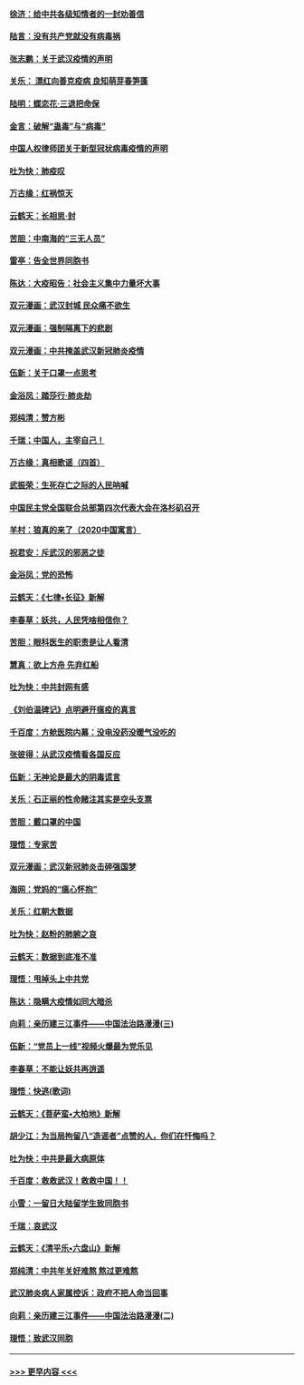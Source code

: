 #### [徐济：给中共各级知情者的一封劝善信](../pages/nsc993/n11868561.md?t=02150531) 
#### [陆言：没有共产党就没有病毒祸](../pages/nsc993/n11868232.md?t=02150531) 
#### [张志鹏：关于武汉疫情的声明](../pages/nsc993/n11867182.md?t=02150531) 
#### [关乐： 漂红向善克疫病 良知萌芽春笋蓬](../pages/nsc993/n11865710.md?t=02150531) 
#### [陆明：蝶恋花‧三退把命保](../pages/nsc993/n11865673.md?t=02150531) 
#### [金言：破解“蛊毒”与“病毒”](../pages/nsc993/n11864103.md?t=02150531) 
#### [中国人权律师团关于新型冠状病毒疫情的声明](../pages/nsc993/n11864249.md?t=02150531) 
#### [吐为快：肺疫叹](../pages/nsc993/n11864027.md?t=02150531) 
#### [万古缘：红祸惊天](../pages/nsc993/n11864079.md?t=02150531) 
#### [云鹤天：长相思‧封](../pages/nsc993/n11864006.md?t=02150531) 
#### [苦胆：中南海的“三无人员”](../pages/nsc993/n11862997.md?t=02150531) 
#### [雷亭：告全世界同胞书](../pages/nsc993/n11862572.md?t=02150531) 
#### [陈达：大疫昭告：社会主义集中力量坏大事](../pages/nsc993/n11859419.md?t=02150531) 
#### [双元漫画：武汉封城 民众痛不欲生](../pages/nsc993/n11859287.md?t=02150531) 
#### [双元漫画：强制隔离下的悲剧](../pages/nsc993/n11859244.md?t=02150531) 
#### [双元漫画：中共掩盖武汉新冠肺炎疫情](../pages/nsc993/n11858249.md?t=02150531) 
#### [伍新：关于口罩一点思考](../pages/nsc993/n11859195.md?t=02150531) 
#### [金浴凤：踏莎行‧肺炎劫](../pages/nsc993/n11858227.md?t=02150531) 
#### [郑纯清：赞方彬](../pages/nsc993/n11856803.md?t=02150531) 
#### [千瑞；中国人，主宰自己！](../pages/nsc993/n11856793.md?t=02150531) 
#### [万古缘：真相歌谣（四首）](../pages/nsc993/n11856263.md?t=02150531) 
#### [武振荣：生死存亡之际的人民呐喊](../pages/nsc993/n11856256.md?t=02150531) 
#### [中国民主党全国联合总部第四次代表大会在洛杉矶召开](../pages/nsc993/n11856344.md?t=02150531) 
#### [羊村：狼真的来了（2020中国寓言）](../pages/nsc993/n11856229.md?t=02150531) 
#### [祝君安：斥武汉的邪恶之徒](../pages/nsc993/n11855861.md?t=02150531) 
#### [金浴凤：党的恐怖](../pages/nsc993/n11855849.md?t=02150531) 
#### [云鹤天：《七律▪长征》新解](../pages/nsc993/n11855479.md?t=02150531) 
#### [李春草：妖共，人民凭啥相信你？](../pages/nsc993/n11855196.md?t=02150531) 
#### [苦胆：眼科医生的职责是让人看清](../pages/nsc993/n11853840.md?t=02150531) 
#### [慧真：欲上方舟 先弃红船](../pages/nsc993/n11853483.md?t=02150531) 
#### [吐为快：中共封网有感](../pages/nsc993/n11852575.md?t=02150531) 
#### [《刘伯温碑记》点明避开瘟疫的真言](../pages/nsc993/n11852128.md?t=02150531) 
#### [千百度：方舱医院内幕：没电没药没暖气没吃的](../pages/nsc993/n11850211.md?t=02150531) 
#### [张彼得：从武汉疫情看各国反应](../pages/nsc993/n11850102.md?t=02150531) 
#### [伍新：无神论是最大的阴毒谎言](../pages/nsc993/n11846129.md?t=02150531) 
#### [关乐：石正丽的性命赌注其实是空头支票](../pages/nsc993/n11846109.md?t=02150531) 
#### [苦胆：戴口罩的中国](../pages/nsc993/n11845576.md?t=02150531) 
#### [理悟：专家苦](../pages/nsc993/n11845564.md?t=02150531) 
#### [双元漫画：武汉新冠肺炎击碎强国梦](../pages/nsc993/n11843320.md?t=02150531) 
#### [海网：党妈的“瘟心怀抱”](../pages/nsc993/n11840740.md?t=02150531) 
#### [关乐：红朝大数据](../pages/nsc993/n11840675.md?t=02150531) 
#### [吐为快：赵粉的肺腑之哀](../pages/nsc993/n11840618.md?t=02150531) 
#### [云鹤天：数据到底准不准](../pages/nsc993/n11840325.md?t=02150531) 
#### [理悟：甩掉头上中共党](../pages/nsc993/n11838826.md?t=02150531) 
#### [陈达：隐瞒大疫情如同大暗杀](../pages/nsc993/n11838771.md?t=02150531) 
#### [向莉：亲历建三江事件——中国法治路漫漫(三)](../pages/nsc993/n11831825.md?t=02150531) 
#### [伍新：“党员上一线”视频火爆最为党乐见](../pages/nsc993/n11838200.md?t=02150531) 
#### [李春草：不能让妖共再逍遥](../pages/nsc993/n11838102.md?t=02150531) 
#### [理悟：快逃(歌词)](../pages/nsc993/n11838083.md?t=02150531) 
#### [云鹤天：《菩萨蛮▪大柏地》新解](../pages/nsc993/n11838059.md?t=02150531) 
#### [胡少江：为当局拘留八“造谣者”点赞的人，你们在忏悔吗？](../pages/nsc993/n11836801.md?t=02150531) 
#### [吐为快：中共是最大病原体](../pages/nsc993/n11836748.md?t=02150531) 
#### [千百度：救救武汉！救救中国！！](../pages/nsc993/n11836145.md?t=02150531) 
#### [小雪：一留日大陆留学生致同胞书](../pages/nsc993/n11834624.md?t=02150531) 
#### [千瑞：哀武汉](../pages/nsc993/n11833647.md?t=02150531) 
#### [云鹤天：《清平乐▪六盘山》新解](../pages/nsc993/n11833611.md?t=02150531) 
#### [郑纯清：中共年关好难熬 熬过更难熬](../pages/nsc993/n11833489.md?t=02150531) 
#### [武汉肺炎病人家属控诉：政府不把人命当回事](../pages/nsc993/n11833205.md?t=02150531) 
#### [向莉：亲历建三江事件——中国法治路漫漫(二)](../pages/nsc993/n11829102.md?t=02150531) 
#### [理悟：致武汉同胞](../pages/nsc993/n11831522.md?t=02150531) 

----
#### [ >>> 更早内容 <<< ](../indexes/nsc993-earlier.md)
